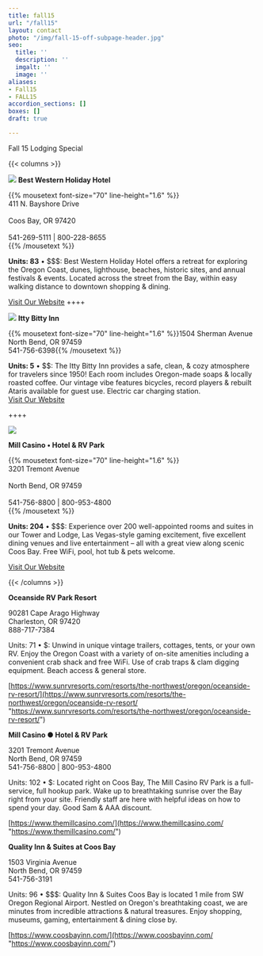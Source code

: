 ```yaml
---
title: fall15
url: "/fall15"
layout: contact
photo: "/img/fall-15-off-subpage-header.jpg"
seo:
  title: ''
  description: ''
  imgalt: ''
  image: ''
aliases:
- Fall15
- FALL15
accordion_sections: []
boxes: []
draft: true

---
```

Fall 15 Lodging Special

{{< columns >}}

![](/img/New-Best-Western-exterior.jpg)
**Best Western Holiday Hotel**

{{% mousetext font-size="70" line-height="1.6" %}}  
411 N. Bayshore Drive<br>  
Coos Bay, OR 97420<br>  
541-269-5111 | 800-228-8655  
{{% /mousetext %}}

**Units: 83** • $$$: Best Western Holiday Hotel offers a retreat for exploring the Oregon Coast, dunes, lighthouse, beaches, historic sites, and annual festivals & events. Located across the street from the Bay, within easy walking distance to downtown shopping & dining.

[Visit Our Website](https://www.bestwestern.com/en_US.html)
\++++

![](/img/Itty-Bitty.jpg)
**Itty Bitty Inn**

{{% mousetext font-size="70" line-height="1.6" %}}1504 Sherman Avenue  
North Bend, OR 97459  
541-756-6398{{% /mousetext %}}

**Units: 5** • $$: The Itty Bitty Inn provides a safe, clean, & cozy atmosphere for travelers since 1950! Each room includes Oregon-made soaps & locally roasted coffee. Our vintage vibe features bicycles, record players & rebuilt Ataris available for guest use. Electric car charging station.  
[Visit Our Website](https://www.ittybittyinn.com/)

 ++++ 

![](/img/Mill-hotelfront-cement-fixed.jpg)

**Mill Casino • Hotel & RV Park**

{{% mousetext font-size="70" line-height="1.6" %}}  
3201 Tremont Avenue<br>  
North Bend, OR 97459<br>  
541-756-8800 | 800-953-4800  
{{% /mousetext %}}

**Units: 204** • $$$: Experience over 200 well-appointed rooms and suites in our Tower and Lodge, Las Vegas-style gaming excitement, five excellent dining venues and live entertainment – all with a great view along scenic Coos Bay. Free WiFi, pool, hot tub & pets welcome.

[Visit Our Website](https://www.themillcasino.com)

{{< /columns >}}

**Oceanside RV Park Resort**

90281 Cape Arago Highway  
 Charleston, OR 97420  
 888-717-7384

Units: 71 • $: Unwind in unique vintage trailers, cottages, tents, or your own RV. Enjoy the Oregon Coast with a variety of on-site amenities including a convenient crab shack and free WiFi. Use of crab traps & clam digging equipment. Beach access & general store.

[https://www.sunrvresorts.com/resorts/the-northwest/oregon/oceanside-rv-resort/](https://www.sunrvresorts.com/resorts/the-northwest/oregon/oceanside-rv-resort/ "https://www.sunrvresorts.com/resorts/the-northwest/oregon/oceanside-rv-resort/")

**Mill Casino ● Hotel & RV Park**

3201 Tremont Avenue  
 North Bend, OR 97459  
 541-756-8800 | 800-953-4800

Units: 102 • $: Located right on Coos Bay, The Mill Casino RV Park is a full-service, full hookup park. Wake up to breathtaking sunrise over the Bay right from your site. Friendly staff are here with helpful ideas on how to spend your day. Good Sam & AAA discount.

[https://www.themillcasino.com/](https://www.themillcasino.com/ "https://www.themillcasino.com/")

**Quality Inn & Suites at Coos Bay**

1503 Virginia Avenue  
 North Bend, OR 97459  
 541-756-3191

Units: 96 • $$$: Quality Inn & Suites Coos Bay is located 1 mile from SW Oregon Regional Airport. Nestled on Oregon's breathtaking coast, we are minutes from incredible attractions & natural treasures. Enjoy shopping, museums, gaming, entertainment & dining close by.

[https://www.coosbayinn.com/](https://www.coosbayinn.com/ "https://www.coosbayinn.com/")
